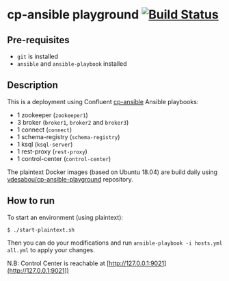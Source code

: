 # cp-ansible playground [![Build Status](https://travis-ci.com/vdesabou/cp-ansible-playground.svg?branch=master)](https://travis-ci.com/vdesabou/cp-ansible-playground)

## Pre-requisites

* `git` is installed
* `ansible` and `ansible-playbook` installed

## Description

This is a deployment using Confluent [cp-ansible](https://docs.confluent.io/current/installation/installing_cp/cp-ansible.html) Ansible playbooks:

* 1 zookeeper (`zookeeper1`)
* 3 broker (`broker1`, `broker2` and `broker3`)
* 1 connect (`connect`)
* 1 schema-registry (`schema-registry`)
* 1 ksql (`ksql-server`)
* 1 rest-proxy (`rest-proxy`)
* 1 control-center (`control-center`)

The plaintext Docker images (based on Ubuntu 18.04) are build daily using [vdesabou/cp-ansible-playground](https://github.com/vdesabou/cp-ansible-playground) repository.

## How to run

To start an environment (using plaintext):

```
$ ./start-plaintext.sh
```

Then you can do your modifications and run `ansible-playbook -i hosts.yml all.yml` to apply your changes.

N.B: Control Center is reachable at [http://127.0.0.1:9021](http://127.0.0.1:9021])